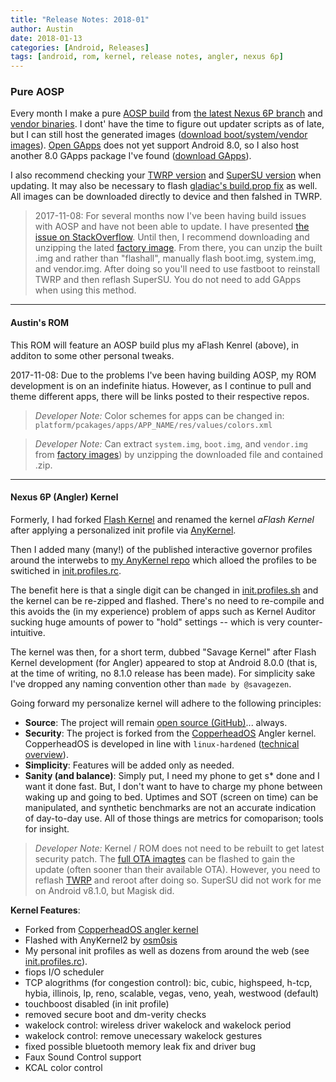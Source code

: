 ```yaml
---
title: "Release Notes: 2018-01"
author: Austin
date: 2018-01-13
categories: [Android, Releases]
tags: [android, rom, kernel, release notes, angler, nexus 6p]
---
```


### Pure AOSP

Every month I make a pure [AOSP build](https://source.android.com/source/) from [the latest Nexus 6P 
branch](https://source.android.com/source/build-numbers#source-code-tags-and-builds) and [vendor 
binaries](https://developers.google.com/android/drivers#angler).  I dont' have the time to figure out updater scripts as of late, but I can 
still host the generated images ([download boot/system/vendor images](https://mega.nz/#F!UmxjEAya!HJUnR9-F8qjYUFbI_Y9nYw)).  [Open 
GApps](http://opengapps.org/) does not yet support Android 8.0, so I also host another 8.0 GApps package I've found ([download 
GApps](https://mega.nz/#F!UjQxgBxZ!GqjeySRzSKOR0E6j9xmI0A)).

I also recommend checking your [TWRP version](https://dl.twrp.me/angler/) and [SuperSU version](http://www.supersu.com/download) when 
updating.  It may also be necessary to flash [gladiac's build.prop 
fix](https://forum.xda-developers.com/nexus-9/development/fix-build-prop-variety-fix-aka-contact-t3133347) as well.  All images can be 
downloaded directly to device and then falshed in TWRP.

> 2017-11-08:  For several months now I've been having build issues with AOSP and have not been able to update.  I have presented [the issue on 
StackOverflow](https://stackoverflow.com/questions/47215205/android-build-error-make-build-core-main-mk21-run-soong-ui-error-1).  Until then, I 
recommend downloading and unzipping the lated [factory image](https://developers.google.com/android/images#angler).  From there, you can unzip 
the built .img and rather than "flashall", manually flash boot.img, system.img, and vendor.img.  After doing so you'll need to use fastboot to 
reinstall TWRP and then reflash SuperSU.  You do not need to add GApps when using this method.

---

#### Austin's ROM

This ROM will feature an AOSP build plus my aFlash Kenrel (above), in additon to some other personal tweaks.

2017-11-08:  Due to the problems I've been having building AOSP, my ROM development is on an indefinite hiatus.  However, as I continue to 
pull and theme different apps, there will be links posted to their respective repos.

> *Developer Note:*  Color schemes for apps can be changed in:
```platform/pcakages/apps/APP_NAME/res/values/colors.xml```

> *Developer Note:*  Can extract ```system.img```, ```boot.img```, and ```vendor.img``` from [factory images](https://developers.google.com/android/images#angler)) by unzipping the downloaded file and contained .zip.

---

#### Nexus 6P (Angler) Kernel

Formerly, I had forked [Flash Kernel](https://github.com/nathanchance/angler) and renamed the kernel *aFlash Kernel* after applying a personalized init profile via [AnyKernel](https://github.com/nathanchance/AnyKernel2).

Then I added many (many!) of the published interactive governor profiles around the interwebs to [my AnyKernel repo](https://github.com/savagezen/anykernel) which alloed the profiles to be switiched in [init.profiles.rc](https://github.com/savagezen/anykernel/blob/angler-personal/ramdisk/init.profiles.rc).

The benefit here is that a single digit can be changed in [init.profiles.sh](https://github.com/savagezen/anykernel/blob/angler-personal/ramdisk/init.profiles.sh) and the kernel can be re-zipped and flashed.  There's no need to re-compile and this avoids the (in my experience) problem of apps such as Kernel Auditor sucking huge amounts of power to "hold" settings -- which is very counter-intuitive.

The kernel was then, for a short term, dubbed "Savage Kernel" after Flash Kernel development (for Angler) appeared to stop at Android 8.0.0 (that is, at the time of writing, no 8.1.0 release has been made).  For simplicity sake I've dropped any naming convention other than ```made by @savagezen```.

Going forward my personalize kernel will adhere to the following principles:

- **Source**:  The project will remain [open source (GitHub)](https://github.com/savagezen/kernel_huawei_angler)... always.
- **Security**: The project is forked from the [CopperheadOS](https://github.com/CopperheadOS) Angler kernel.  CopperheadOS is developed in line with ```linux-hardened``` ([technical overview](https://copperhead.co/android/docs/technical_overview)).
- **Simplicity**:  Features will be added only as needed.
- **Sanity (and balance)**:  Simply put, I need my phone to get s* done and I want it done fast.  But, I don't want to have to charge my phone between waking up and going to bed.  Uptimes and SOT (screen on time) can be manipulated, and synthetic benchmarks are not an accurate indication of day-to-day use.  All of those things are metrics for comoparison; tools for insight.

> *Developer Note:*  Kernel / ROM does not need to be rebuilt to get latest security patch.  The [full OTA imagtes](https://developers.google.com/android/ota#angler) can be flashed to gain the update (often sooner than their available OTA).  However, you need to reflash [TWRP](https://dl.twrp.me/angler/) and reroot after doing so.  SuperSU did not work for me on Android v8.1.0, but Magisk did.

**Kernel Features**:

- Forked from [CopperheadOS angler kernel](https://github.com/CopperheadOS/kernel_huawei_angler)
- Flashed with AnyKernel2 by [osm0sis](https://github.com/osm0sis/AnyKernel2)
- My personal init profiles as well as dozens from around the web (see [init.profiles.rc](https://github.com/savagezen/anykernel/blob/angler-personal/ramdisk/init.profiles.rc)).
- fiops I/O scheduler
- TCP alogrithms (for congestion control):  bic, cubic, highspeed, h-tcp, hybia, illinois, lp, reno, scalable, vegas, veno, yeah, westwood (default)
- touchboost disabled (in init profile)
- removed secure boot and dm-verity checks
- wakelock control:  wireless driver wakelock and wakelock period
- wakelock control: remove unecessary wakelock gestures
- fixed possible bluetooth memory leak fix and driver bug
- Faux Sound Control support
- KCAL color control
